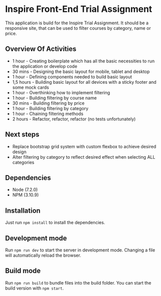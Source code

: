 # Inspire Front-End Trial Assignment #

This application is build for the Inspire Trial Assignment. It should be a responsive site, that can be used to filter courses by category, name or price.

## Overview Of Activities ##

- 1 hour - Creating boilerplate which has all the basic necessities to run the application or develop code
- 30 mins - Designing the basic layout for mobile, tablet and desktop
- 1 hour - Defining components needed to build basic layout
- 1,5 hours - Building basic layout for all devices with a sticky footer and some mock cards
- 1 hour - Overthinking how to implement filtering
- 1 hour - Building filtering by course name
- 30 mins - Building filtering by price
- 1 hour - Building filtering by category
- 1 hour - Chaining filtering methods
- 2 hours - Refactor, refactor, refactor (no tests unfortunately)

## Next steps ##

- Replace bootstrap grid system with custom flexbox to achieve desired design
- Alter filtering by category to reflect desired effect when selecting ALL categories

## Dependencies ##

- Node (7.2.0)
- NPM (3.10.9)

## Installation ##

Just run `npm install` to install the dependencies.

## Development mode ##

Run `npm run dev` to start the server in development mode. Changing a file will automatically reload the browser.

## Build mode ##

Run `npm run build` to bundle files into the build folder. You can start the build version with `npm start`.

